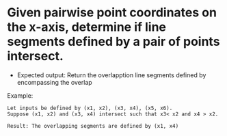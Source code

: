 # Given pairwise point coordinates on the x-axis, determine if line segments defined by a pair of points intersect.

* Expected output: Return the overlapption line segments defined by encompassing the overlap 

Example:

    Let inputs be defined by (x1, x2), (x3, x4), (x5, x6).
    Suppose (x1, x2) and (x3, x4) intersect such that x3< x2 and x4 > x2.
    
    Result: The overlapping segments are defined by (x1, x4)


